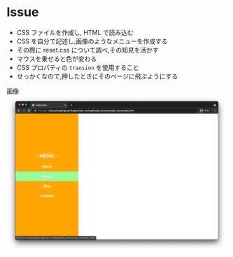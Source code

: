 # Issue

- CSS ファイルを作成し, HTML で読み込む
- CSS を自分で記述し,画像のようなメニューを作成する
- その際に reset.css について調べ,その知見を活かす
- マウスを乗せると色が変わる
- CSS プロパティの `transion` を使用すること
- せっかくなので,押したときにそのページに飛ぶようにする

画像
![完成形](model.png)
